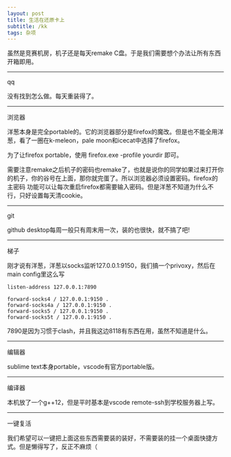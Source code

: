```yaml
---
layout: post
title: 生活在还原卡上
subtitle: /kk
tags: 杂项
---
```


虽然是竞赛机房，机子还是每天remake C盘。于是我们需要想个办法让所有东西开箱即用。

-----

qq

没有找到怎么做。每天重装得了。

-----

浏览器

洋葱本身是完全portable的。它的浏览器部分是firefox的魔改。但是也不能全用洋葱，看了一圈在k-meleon，pale moon和icecat中选择了firefox。

为了让firefox portable，使用 firefox.exe -profile yourdir 即可。

需要注意remake之后机子的密码也remake了，也就是说你的同学如果过来打开你的机子，你的谷号在上面，那你就完蛋了。所以浏览器必须设置密码。firefox的 主密码 功能可以让每次重启firefox都需要输入密码。但是洋葱不知道为什么不行，只好设置每天清cookie。

-----

git

github desktop每周一般只有周末用一次，装的也很快，就不搞了吧!

-----

梯子

刚才说有洋葱，洋葱以socks监听127.0.0.1:9150，我们搞一个privoxy，然后在main config里这么写

```
listen-address 127.0.0.1:7890

forward-socks4 / 127.0.0.1:9150 .
forward-socks4a / 127.0.0.1:9150 .
forward-socks5 / 127.0.0.1:9150 .
forward-socks5t / 127.0.0.1:9150 .

```

7890是因为习惯于clash，并且我这边8118有东西在用，虽然不知道是什么。

-----

编辑器

sublime text本身portable，vscode有官方portable版。

-----

编译器

本机放了一个g++12，但是平时基本是vscode remote-ssh到学校服务器上写。

-----

一键复活

我们希望可以一键把上面这些东西需要装的装好，不需要装的挂一个桌面快捷方式。但是懒得写了，反正不麻烦（